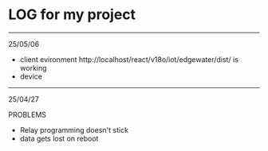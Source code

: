 # LOG for my project
---
25/05/06
* client evironment http://localhost/react/v18o/iot/edgewater/dist/ is working
* device 
---
25/04/27

PROBLEMS

* Relay programming doesn't stick
* data gets lost on reboot
